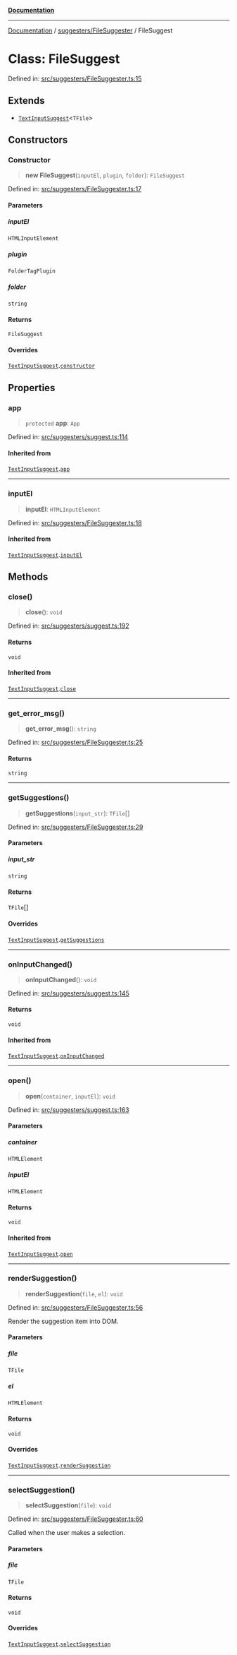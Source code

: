 [**Documentation**](../../../README.md)

***

[Documentation](../../../README.md) / [suggesters/FileSuggester](../README.md) / FileSuggest

# Class: FileSuggest

Defined in: [src/suggesters/FileSuggester.ts:15](https://github.com/Christian-Me/folder-to-tags-plugin/blob/a733ed2c2245ed051659b6c3e9c71ef47c30835a/src/suggesters/FileSuggester.ts#L15)

## Extends

- [`TextInputSuggest`](../../suggest/classes/TextInputSuggest.md)\<`TFile`\>

## Constructors

### Constructor

> **new FileSuggest**(`inputEl`, `plugin`, `folder`): `FileSuggest`

Defined in: [src/suggesters/FileSuggester.ts:17](https://github.com/Christian-Me/folder-to-tags-plugin/blob/a733ed2c2245ed051659b6c3e9c71ef47c30835a/src/suggesters/FileSuggester.ts#L17)

#### Parameters

##### inputEl

`HTMLInputElement`

##### plugin

`FolderTagPlugin`

##### folder

`string`

#### Returns

`FileSuggest`

#### Overrides

[`TextInputSuggest`](../../suggest/classes/TextInputSuggest.md).[`constructor`](../../suggest/classes/TextInputSuggest.md#constructor)

## Properties

### app

> `protected` **app**: `App`

Defined in: [src/suggesters/suggest.ts:114](https://github.com/Christian-Me/folder-to-tags-plugin/blob/a733ed2c2245ed051659b6c3e9c71ef47c30835a/src/suggesters/suggest.ts#L114)

#### Inherited from

[`TextInputSuggest`](../../suggest/classes/TextInputSuggest.md).[`app`](../../suggest/classes/TextInputSuggest.md#app)

***

### inputEl

> **inputEl**: `HTMLInputElement`

Defined in: [src/suggesters/FileSuggester.ts:18](https://github.com/Christian-Me/folder-to-tags-plugin/blob/a733ed2c2245ed051659b6c3e9c71ef47c30835a/src/suggesters/FileSuggester.ts#L18)

#### Inherited from

[`TextInputSuggest`](../../suggest/classes/TextInputSuggest.md).[`inputEl`](../../suggest/classes/TextInputSuggest.md#inputel)

## Methods

### close()

> **close**(): `void`

Defined in: [src/suggesters/suggest.ts:192](https://github.com/Christian-Me/folder-to-tags-plugin/blob/a733ed2c2245ed051659b6c3e9c71ef47c30835a/src/suggesters/suggest.ts#L192)

#### Returns

`void`

#### Inherited from

[`TextInputSuggest`](../../suggest/classes/TextInputSuggest.md).[`close`](../../suggest/classes/TextInputSuggest.md#close)

***

### get\_error\_msg()

> **get\_error\_msg**(): `string`

Defined in: [src/suggesters/FileSuggester.ts:25](https://github.com/Christian-Me/folder-to-tags-plugin/blob/a733ed2c2245ed051659b6c3e9c71ef47c30835a/src/suggesters/FileSuggester.ts#L25)

#### Returns

`string`

***

### getSuggestions()

> **getSuggestions**(`input_str`): `TFile`[]

Defined in: [src/suggesters/FileSuggester.ts:29](https://github.com/Christian-Me/folder-to-tags-plugin/blob/a733ed2c2245ed051659b6c3e9c71ef47c30835a/src/suggesters/FileSuggester.ts#L29)

#### Parameters

##### input\_str

`string`

#### Returns

`TFile`[]

#### Overrides

[`TextInputSuggest`](../../suggest/classes/TextInputSuggest.md).[`getSuggestions`](../../suggest/classes/TextInputSuggest.md#getsuggestions)

***

### onInputChanged()

> **onInputChanged**(): `void`

Defined in: [src/suggesters/suggest.ts:145](https://github.com/Christian-Me/folder-to-tags-plugin/blob/a733ed2c2245ed051659b6c3e9c71ef47c30835a/src/suggesters/suggest.ts#L145)

#### Returns

`void`

#### Inherited from

[`TextInputSuggest`](../../suggest/classes/TextInputSuggest.md).[`onInputChanged`](../../suggest/classes/TextInputSuggest.md#oninputchanged)

***

### open()

> **open**(`container`, `inputEl`): `void`

Defined in: [src/suggesters/suggest.ts:163](https://github.com/Christian-Me/folder-to-tags-plugin/blob/a733ed2c2245ed051659b6c3e9c71ef47c30835a/src/suggesters/suggest.ts#L163)

#### Parameters

##### container

`HTMLElement`

##### inputEl

`HTMLElement`

#### Returns

`void`

#### Inherited from

[`TextInputSuggest`](../../suggest/classes/TextInputSuggest.md).[`open`](../../suggest/classes/TextInputSuggest.md#open)

***

### renderSuggestion()

> **renderSuggestion**(`file`, `el`): `void`

Defined in: [src/suggesters/FileSuggester.ts:56](https://github.com/Christian-Me/folder-to-tags-plugin/blob/a733ed2c2245ed051659b6c3e9c71ef47c30835a/src/suggesters/FileSuggester.ts#L56)

Render the suggestion item into DOM.

#### Parameters

##### file

`TFile`

##### el

`HTMLElement`

#### Returns

`void`

#### Overrides

[`TextInputSuggest`](../../suggest/classes/TextInputSuggest.md).[`renderSuggestion`](../../suggest/classes/TextInputSuggest.md#rendersuggestion)

***

### selectSuggestion()

> **selectSuggestion**(`file`): `void`

Defined in: [src/suggesters/FileSuggester.ts:60](https://github.com/Christian-Me/folder-to-tags-plugin/blob/a733ed2c2245ed051659b6c3e9c71ef47c30835a/src/suggesters/FileSuggester.ts#L60)

Called when the user makes a selection.

#### Parameters

##### file

`TFile`

#### Returns

`void`

#### Overrides

[`TextInputSuggest`](../../suggest/classes/TextInputSuggest.md).[`selectSuggestion`](../../suggest/classes/TextInputSuggest.md#selectsuggestion)

